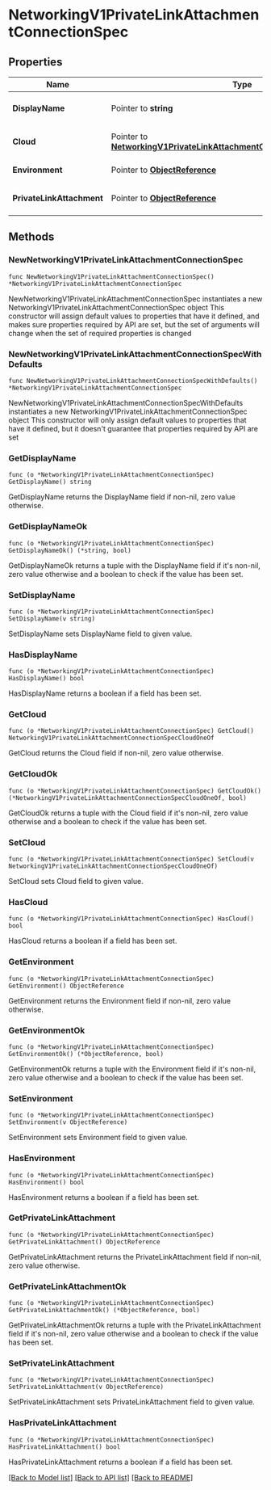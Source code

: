 # NetworkingV1PrivateLinkAttachmentConnectionSpec

## Properties

Name | Type | Description | Notes
------------ | ------------- | ------------- | -------------
**DisplayName** | Pointer to **string** | The name of the PrivateLink attachment connection. | [optional] 
**Cloud** | Pointer to [**NetworkingV1PrivateLinkAttachmentConnectionSpecCloudOneOf**](NetworkingV1PrivateLinkAttachmentConnectionSpecCloudOneOf.md) | The cloud-specific PrivateLink attachment connection details. | [optional] 
**Environment** | Pointer to [**ObjectReference**](ObjectReference.md) | The environment to which this belongs. | [optional] 
**PrivateLinkAttachment** | Pointer to [**ObjectReference**](ObjectReference.md) | The private_link_attachment to which this belongs. | [optional] 

## Methods

### NewNetworkingV1PrivateLinkAttachmentConnectionSpec

`func NewNetworkingV1PrivateLinkAttachmentConnectionSpec() *NetworkingV1PrivateLinkAttachmentConnectionSpec`

NewNetworkingV1PrivateLinkAttachmentConnectionSpec instantiates a new NetworkingV1PrivateLinkAttachmentConnectionSpec object
This constructor will assign default values to properties that have it defined,
and makes sure properties required by API are set, but the set of arguments
will change when the set of required properties is changed

### NewNetworkingV1PrivateLinkAttachmentConnectionSpecWithDefaults

`func NewNetworkingV1PrivateLinkAttachmentConnectionSpecWithDefaults() *NetworkingV1PrivateLinkAttachmentConnectionSpec`

NewNetworkingV1PrivateLinkAttachmentConnectionSpecWithDefaults instantiates a new NetworkingV1PrivateLinkAttachmentConnectionSpec object
This constructor will only assign default values to properties that have it defined,
but it doesn't guarantee that properties required by API are set

### GetDisplayName

`func (o *NetworkingV1PrivateLinkAttachmentConnectionSpec) GetDisplayName() string`

GetDisplayName returns the DisplayName field if non-nil, zero value otherwise.

### GetDisplayNameOk

`func (o *NetworkingV1PrivateLinkAttachmentConnectionSpec) GetDisplayNameOk() (*string, bool)`

GetDisplayNameOk returns a tuple with the DisplayName field if it's non-nil, zero value otherwise
and a boolean to check if the value has been set.

### SetDisplayName

`func (o *NetworkingV1PrivateLinkAttachmentConnectionSpec) SetDisplayName(v string)`

SetDisplayName sets DisplayName field to given value.

### HasDisplayName

`func (o *NetworkingV1PrivateLinkAttachmentConnectionSpec) HasDisplayName() bool`

HasDisplayName returns a boolean if a field has been set.

### GetCloud

`func (o *NetworkingV1PrivateLinkAttachmentConnectionSpec) GetCloud() NetworkingV1PrivateLinkAttachmentConnectionSpecCloudOneOf`

GetCloud returns the Cloud field if non-nil, zero value otherwise.

### GetCloudOk

`func (o *NetworkingV1PrivateLinkAttachmentConnectionSpec) GetCloudOk() (*NetworkingV1PrivateLinkAttachmentConnectionSpecCloudOneOf, bool)`

GetCloudOk returns a tuple with the Cloud field if it's non-nil, zero value otherwise
and a boolean to check if the value has been set.

### SetCloud

`func (o *NetworkingV1PrivateLinkAttachmentConnectionSpec) SetCloud(v NetworkingV1PrivateLinkAttachmentConnectionSpecCloudOneOf)`

SetCloud sets Cloud field to given value.

### HasCloud

`func (o *NetworkingV1PrivateLinkAttachmentConnectionSpec) HasCloud() bool`

HasCloud returns a boolean if a field has been set.

### GetEnvironment

`func (o *NetworkingV1PrivateLinkAttachmentConnectionSpec) GetEnvironment() ObjectReference`

GetEnvironment returns the Environment field if non-nil, zero value otherwise.

### GetEnvironmentOk

`func (o *NetworkingV1PrivateLinkAttachmentConnectionSpec) GetEnvironmentOk() (*ObjectReference, bool)`

GetEnvironmentOk returns a tuple with the Environment field if it's non-nil, zero value otherwise
and a boolean to check if the value has been set.

### SetEnvironment

`func (o *NetworkingV1PrivateLinkAttachmentConnectionSpec) SetEnvironment(v ObjectReference)`

SetEnvironment sets Environment field to given value.

### HasEnvironment

`func (o *NetworkingV1PrivateLinkAttachmentConnectionSpec) HasEnvironment() bool`

HasEnvironment returns a boolean if a field has been set.

### GetPrivateLinkAttachment

`func (o *NetworkingV1PrivateLinkAttachmentConnectionSpec) GetPrivateLinkAttachment() ObjectReference`

GetPrivateLinkAttachment returns the PrivateLinkAttachment field if non-nil, zero value otherwise.

### GetPrivateLinkAttachmentOk

`func (o *NetworkingV1PrivateLinkAttachmentConnectionSpec) GetPrivateLinkAttachmentOk() (*ObjectReference, bool)`

GetPrivateLinkAttachmentOk returns a tuple with the PrivateLinkAttachment field if it's non-nil, zero value otherwise
and a boolean to check if the value has been set.

### SetPrivateLinkAttachment

`func (o *NetworkingV1PrivateLinkAttachmentConnectionSpec) SetPrivateLinkAttachment(v ObjectReference)`

SetPrivateLinkAttachment sets PrivateLinkAttachment field to given value.

### HasPrivateLinkAttachment

`func (o *NetworkingV1PrivateLinkAttachmentConnectionSpec) HasPrivateLinkAttachment() bool`

HasPrivateLinkAttachment returns a boolean if a field has been set.


[[Back to Model list]](../README.md#documentation-for-models) [[Back to API list]](../README.md#documentation-for-api-endpoints) [[Back to README]](../README.md)


